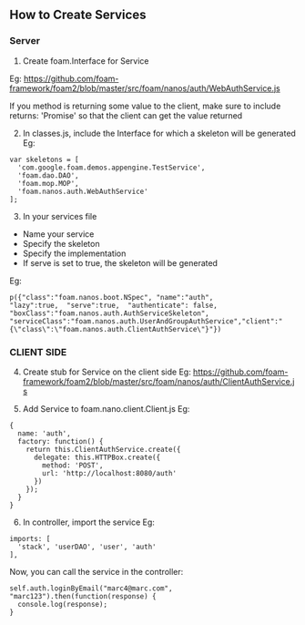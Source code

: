 ## How to Create Services

### Server
1. Create foam.Interface for Service

Eg: https://github.com/foam-framework/foam2/blob/master/src/foam/nanos/auth/WebAuthService.js


If you method is returning some value to the client, make sure to include
returns: 'Promise' so that the client can get the value returned

2. In classes.js, include the Interface for which a skeleton will be generated
Eg:
```
var skeletons = [
  'com.google.foam.demos.appengine.TestService',
  'foam.dao.DAO',
  'foam.mop.MOP',
  'foam.nanos.auth.WebAuthService'
];
```

3. In your services file
  - Name your service
  - Specify the skeleton
  - Specify the implementation
  - If serve is set to true, the skeleton will be generated

 Eg:
 
 `p({"class":"foam.nanos.boot.NSpec", "name":"auth",                        "lazy":true,  "serve":true,  "authenticate": false, "boxClass":"foam.nanos.auth.AuthServiceSkeleton", "serviceClass":"foam.nanos.auth.UserAndGroupAuthService","client":"{\"class\":\"foam.nanos.auth.ClientAuthService\"}"})`

### CLIENT SIDE
4. Create stub for Service on the client side 
Eg: https://github.com/foam-framework/foam2/blob/master/src/foam/nanos/auth/ClientAuthService.js

5. Add Service to foam.nano.client.Client.js
Eg: 
```
{
  name: 'auth',
  factory: function() {
    return this.ClientAuthService.create({
      delegate: this.HTTPBox.create({
        method: 'POST',
        url: 'http://localhost:8080/auth'
      })
    });
  }
}
```

6. In controller, import the service
Eg: 
```
imports: [
  'stack', 'userDAO', 'user', 'auth'
],
```

Now, you can call the service in the controller:
```
self.auth.loginByEmail("marc4@marc.com", "marc123").then(function(response) {
  console.log(response);
}
```
